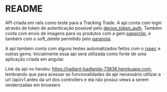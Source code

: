 # README

API criada em rails como teste para a Tracking Trade. A api conta com login através de token de autenticação possível pelo [devise_token_auth](https://github.com/lynndylanhurley/devise_token_auth). Também conta com envio de imagens para os produtos com a gem [paperclip](https://github.com/thoughtbot/paperclip), e também com o soft_delete permitido pelo [paranoia](https://github.com/rubysherpas/paranoia).

A api também conta com alguns testes automatizados feitos com o [rspec](https://github.com/rspec/rspec-rails) e outras gems. Inicialmente essa api será utilizada como fonte de uma aplicação criada em angular.

Link da api no heroku:  https://radiant-badlands-73836.herokuapp.com, lembrando que para acessar as funcionalidades da api  necessário utilizar a url /api/v1 antes da url dos controllers e ela não possui views a serem renderizadas em browsers
